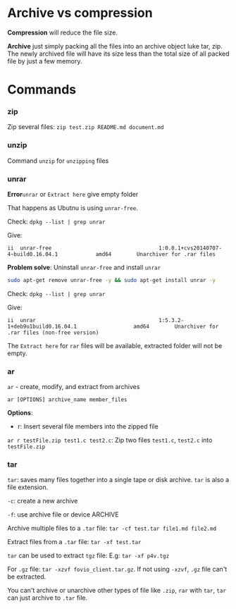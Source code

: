 # Archive vs compression

**Compression** will reduce the file size.

**Archive** just simply packing all the files into an archive object luke tar, zip. The newly archived file will have its size less than the total size of all packed file by just a few memory.

# Commands

### zip

Zip several files: ``zip test.zip README.md document.md``

### unzip

Command ``unzip`` for ``unzipping`` files

### unrar

**Error**``unrar`` or ``Extract here`` give empty folder

That happens as Ubutnu is using ``unrar-free``.

Check: ``dpkg --list | grep unrar``

Give:

```
ii  unrar-free                                  1:0.0.1+cvs20140707-4~build0.16.04.1            amd64        Unarchiver for .rar files
```

**Problem solve**: Uninstall ``unrar-free`` and install ``unrar`` 

```sh
sudo apt-get remove unrar-free -y && sudo apt-get install unrar -y
```
Check: ``dpkg --list | grep unrar``

Give:

```
ii  unrar                                       1:5.3.2-1+deb9u1build0.16.04.1                  amd64        Unarchiver for .rar files (non-free version)
```

The ``Extract here`` for ``rar`` files will be available, extracted folder will not be empty. 

### ar

``ar`` - create, modify, and extract from archives

``ar [OPTIONS] archive_name member_files``

**Options**:

* r: Insert several file members into the zipped file

``ar r testFile.zip test1.c test2.c``: Zip two files ``test1.c``, ``test2.c`` into ``testFile.zip``

### tar

``tar``: saves many files together into a single tape or disk archive. ``tar`` is also a file extension.

``-c``: create a new archive

``-f``: use archive file or device ARCHIVE

Archive multiple files to a ``.tar`` file: ``tar -cf test.tar file1.md file2.md``

Extract files from a ``.tar`` file: ``tar -xf test.tar``

``tar`` can be used to extract ``tgz`` file: E.g: ``tar -xf p4v.tgz``

For ``.gz`` file: ``tar -xzvf fovio_client.tar.gz``. If not using ``-xzvf``, ``.gz`` file can't be extracted.

You can't archive or unarchive other types of file like ``.zip``, ``rar`` with ``tar``, ``tar`` can just archive to ``.tar`` file.
